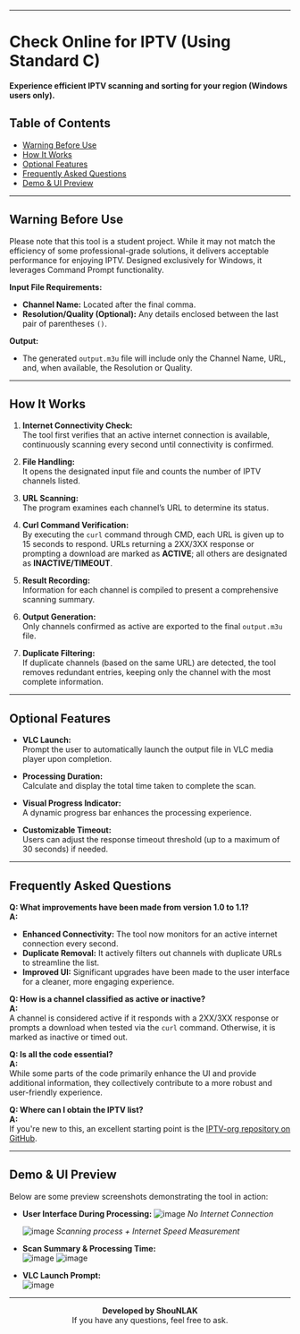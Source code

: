 
---

# Check Online for IPTV (Using Standard C)

**Experience efficient IPTV scanning and sorting for your region (Windows users only).**

## Table of Contents
- [Warning Before Use](#warning-before-use)
- [How It Works](#how-it-works)
- [Optional Features](#optional-features)
- [Frequently Asked Questions](#frequently-asked-questions)
- [Demo & UI Preview](#demo--ui-preview)

---

## Warning Before Use

Please note that this tool is a student project. While it may not match the efficiency of some professional-grade solutions, it delivers acceptable performance for enjoying IPTV. Designed exclusively for Windows, it leverages Command Prompt functionality.

**Input File Requirements:**
- **Channel Name:** Located after the final comma.
- **Resolution/Quality (Optional):** Any details enclosed between the last pair of parentheses `()`.

**Output:**
- The generated `output.m3u` file will include only the Channel Name, URL, and, when available, the Resolution or Quality.

---

## How It Works

1. **Internet Connectivity Check:**  
   The tool first verifies that an active internet connection is available, continuously scanning every second until connectivity is confirmed.

2. **File Handling:**  
   It opens the designated input file and counts the number of IPTV channels listed.

3. **URL Scanning:**  
   The program examines each channel’s URL to determine its status.

4. **Curl Command Verification:**  
   By executing the `curl` command through CMD, each URL is given up to 15 seconds to respond. URLs returning a 2XX/3XX response or prompting a download are marked as **ACTIVE**; all others are designated as **INACTIVE/TIMEOUT**.

5. **Result Recording:**  
   Information for each channel is compiled to present a comprehensive scanning summary.

6. **Output Generation:**  
   Only channels confirmed as active are exported to the final `output.m3u` file.

7. **Duplicate Filtering:**  
   If duplicate channels (based on the same URL) are detected, the tool removes redundant entries, keeping only the channel with the most complete information.

---

## Optional Features

- **VLC Launch:**  
  Prompt the user to automatically launch the output file in VLC media player upon completion.

- **Processing Duration:**  
  Calculate and display the total time taken to complete the scan.

- **Visual Progress Indicator:**  
  A dynamic progress bar enhances the processing experience.

- **Customizable Timeout:**  
  Users can adjust the response timeout threshold (up to a maximum of 30 seconds) if needed.

---

## Frequently Asked Questions

**Q: What improvements have been made from version 1.0 to 1.1?**  
**A:**  
- **Enhanced Connectivity:** The tool now monitors for an active internet connection every second.  
- **Duplicate Removal:** It actively filters out channels with duplicate URLs to streamline the list.  
- **Improved UI:** Significant upgrades have been made to the user interface for a cleaner, more engaging experience.

**Q: How is a channel classified as active or inactive?**  
**A:**  
A channel is considered active if it responds with a 2XX/3XX response or prompts a download when tested via the `curl` command. Otherwise, it is marked as inactive or timed out.

**Q: Is all the code essential?**  
**A:**  
While some parts of the code primarily enhance the UI and provide additional information, they collectively contribute to a more robust and user-friendly experience.

**Q: Where can I obtain the IPTV list?**  
**A:**  
If you're new to this, an excellent starting point is the [IPTV-org repository on GitHub](https://github.com/iptv-org/iptv).

---

## Demo & UI Preview

Below are some preview screenshots demonstrating the tool in action:

- **User Interface During Processing:**
  ![image](https://github.com/user-attachments/assets/f975af81-0905-4c7f-a4ef-4d5643ebb3cb)
  *No Internet Connection*

  ![image](https://github.com/user-attachments/assets/544d36c1-e48b-4619-b871-4afc7a7ad85c)
  *Scanning process + Internet Speed Measurement*


- **Scan Summary & Processing Time:**  
  ![image](https://github.com/user-attachments/assets/4d3e856d-4f11-40cf-946e-1b426e855b29)
  ![image](https://github.com/user-attachments/assets/a2c9bfc6-b7ba-43c8-8519-7ee2f2693ca8)


- **VLC Launch Prompt:**  
  ![image](https://github.com/user-attachments/assets/9be94a7d-379d-4310-9fdd-07866636b897)


---

<div align="center">
  <strong>Developed by ShouNLAK</strong><br>
  If you have any questions, feel free to ask.
</div>

